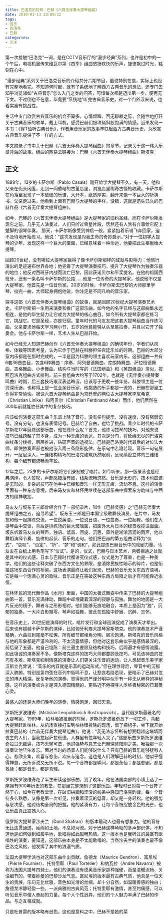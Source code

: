 ```yaml
---
title: 巴洛克的珍珠：巴赫《六首无伴奏大提琴组曲》
date: 2019-01-13 23:09:12
tags:
- 音乐
- 巴洛克
- 巴赫
categories:
- 艺术
---
```


第一次接触“巴洛克”一词，是在CCTV音乐厅的“漫步经典”系列，也许是初中的一个午后，电视机里传来维瓦尔第《四季》组曲悠扬欢快的乐声，旋律飘过时光，铭刻在心中。<!--more-->

 “漫步经典”系列关于巴洛克音乐的介绍共分六期节目，虽说特别在意，实际上也没有完整地看完。不知道何时起，就有了系统地了解西方古典音乐的想法，还专门去知乎浏览诸如“古典音乐”怎么入门之类的问答，可惜每次都是迈出第一步，便再无下文。不过倒也不在意，毕竟要“系统地”听完古典音乐史，对一个门外汉来说，也着实富有挑战性。

 生活中专门欣赏古典音乐的机会不算多。心情烦躁、百无聊赖之际，会随性地打开关于古典音乐的歌单，戴上耳机，感受巴赫们银珠倾斜般饱满的情感。近来发现一本书：《穿T恤听古典音乐》，作者用音乐家的故事串联起西方古典音乐史，为欣赏古典音乐提供了不一样的方式。

 本文摘录了书中关于巴赫《六首无伴奏大提琴组曲》的章节，记录关于这一伟大乐章背后的故事。组曲的网易云链接为：[巴赫《六首无伴奏大提琴组曲》斯塔克](https://music.163.com/#/playlist?id=596314970)


 ## 正文
1889年，13岁的卡萨尔斯（Pablo Casals）刚开始学大提琴不久，有一天，他和父亲在街头闲逛，走到一间昏暗的古董店里，浏览店里稀奇古怪的收藏。卡萨尔斯在角落里发现了一本破破的乐谱，大开本，纸质厚实，翻开来像一本巨大的祈祷书。父亲走过来，他看到上面有巴赫与大提琴的字样，没错，这就是遗失已久的巴赫作品《六首无伴奏大提琴组曲》。

如今，巴赫的《六首无伴奏大提琴组曲》是大提琴家的旧约圣经，而在卡萨尔斯发现它之前，几乎无人演奏过，人们只听过零星片段，居然还有人煞有介事给它配上蹩脚的钢琴伴奏。
那天，卡萨尔斯像受到神启一般，紧紧抱着乐谱飞奔回家，迫不及待地开始练习。他说：“这次发现是对我生命的奇妙启示。”对于一位初学大提琴的少年，发现这样一个巨大的宝藏，已经意味着一种命运，他要把此生奉献给大提琴。

回顾20世纪，没有哪位大提琴家赢得了像卡萨尔斯那样的成就与影响力：他旅行演出的足迹遍布世界各地；他完善了大提琴演奏技巧，提升了大提琴作为独奏乐器的地位；他反对西班牙内战而流亡巴黎，因此获诺贝尔和平奖提名。在他的祖国西班牙，还有一条名叫卡萨尔斯的公路……他是一位传奇的大提琴家，他说他不仅是大提琴家，他首先是一位音乐家。20岁的时候，卡萨尔斯去巴黎的大师那里学琴，拉完一曲，大师起身拥抱他说，你注定是不同凡响的音乐家。

探寻这部《六首无伴奏大提琴组曲》的故事，就是回顾20世纪大提琴演奏艺术史。卡萨尔斯把一生用来演奏和推广这部乐曲，如今他的名字已经与这部曲集永远相连，是他的毕生努力让它成为大提琴的核心曲目。如今所有大提琴家都在练习它，挑战它。它是圣经，亦是归宿。童年时代的马友友把这套大提琴组曲当作练习曲，父亲要求他每天学习两小节，五岁的他竟能够从头至尾拉奏，并且以它开了独奏会。他与卡萨尔斯一样，艺术人生从巴赫开始。

如今已经无人知道巴赫创作《六首无伴奏大提琴组曲》的确切年份，学者们从风格、体裁等因素考量，认为它作于巴赫在科滕担任宫廷乐长的时期。巴赫的大部分室内乐都是在那时完成的，一半是因为科滕的领主喜欢玩室内乐。这部组曲一共有6套36首曲目，包含6种舞曲：序奏、阿列曼德舞曲、库朗特舞曲、萨拉班德舞曲、吉格舞曲、小步舞曲。结构与当时写的《法国组曲》和《英国组曲》类似，按照巴洛克组曲方式排列。前三套组曲大约写于1702年，也就是《无伴奏小提琴奏鸣曲》时期，后三套技巧艰深表达晦涩，应该写于更晚一些年份。科滕领主是一位资深乐迷，也称得上是一位业余音乐家，他挑选的乐手都是一流的，巴赫在那里工作得非常愉快。据说六首大提琴组曲是为宫廷里的两位古大提琴家李尼希克（Christian Linike）和阿贝尔（Christian Ferdinand Abel）而作，他们居然在300年前就能胜任其中的复杂技巧。

应该如何演奏这部乐曲？乐谱上除了音符，没有任何提示，没有速度，没有强弱记号，没有分句，也没有表情记号。巴赫给了自由，也给了挑战。青少年时代的卡萨尔斯花12年磨炼这部乐曲，他在练什么呢？首先，他练习拉琴的技巧，对他来说技巧已经跨越了其本身，成为一种无痕的表达。其次是分句，将延绵无尽的巴洛克曲线条分缕析，层层推进，钻研声音的透视法。巴赫是巴洛克时代最后的对位法大师，即使独奏声部也被他嵌入两三条隐形旋律，在乐句中若隐若现。音乐一句句展开，一层层深入，一座结构精巧的巴洛克建筑跃然眼前，呈现缜密立体的三维结构，每个细节都流畅而丰盈。

12年之后，25岁的卡萨尔斯将它们录制成了唱片。如今听来，那一版录音也是经典演绎，令人赞叹，声部感错落有致，线条流畅悠然。音乐是无形的，技术也应该是无形的，复杂的技巧在他手中已经和音乐一样无形无痕，流动不息。这样的演奏里面有一种东方意境，后来马友友和林怀民继续在这部乐曲中探索东方韵味与中西方的精神联接。

马友友与坂东玉三郎曾经合作了一部纪录片，叫作《巴赫灵感》之“巴赫无伴奏大提琴组曲之五，追寻希望”。坂东玉三郎是日本国宝级歌舞伎演员，在片中，马友友和他一起排练交流，一位说英语，一位说日语，一位拉奏，一位起舞。他们在大提琴曲中交谈，背后是排练场的巨大玻璃窗，把窗外大片日本的绿景收揽进画面。坂东听着马友友的琴声，独语、低首、回旋、沉思，窗外是淅淅沥沥的雨声，他以舞蹈演绎节奏、旋律的起伏、音乐的走句。他们把巴赫的第五组曲诠释为“仪式”、“哀叹”、“否定”、“祈”、“梦”和“调和”，如此提炼巴赫音乐中的戏剧力量。马友友在白纸上用毛笔写下“仪式”。是的，仪式，巴赫与日本艺术，两者相通之处就是其中的仪式感。日本与巴赫时代都讲究仪式感，仪式是为了尊重，也是一种美学。他们的这些诠释突破了东西方文化的界限，是消除民族性暗示的碎片，也是衔接这场东西合作的桥梁。这场表演最终让我们发现，巴赫的音乐无关东西方语境，它是每一个饱满心灵的歌咏，音乐正是在突破这种东西方局限之后才有可能靠近永恒。

在林怀民的现代舞作品《水月》里面，中国的太极式舞姿中传来了巴赫的大提琴组曲第一首，音乐充满律动，舞蹈中却埋藏着深深的寂静与孤独。舞台的地面是一大片反光的镜子，舞者与之形影相对。他们能够无痕地融合，本质上是因为“独”，沉郁的独奏，一大片白影飘零，琴声如独舞，彼此在孤独中舒展、沉醉、忘怀。

在音乐史上，20世纪是演绎的时代，唱片发行和全球巡演促成了演奏天才辈出。后来也有超越卡萨尔斯的演绎，比如匈牙利裔大提琴家斯塔克。他的演奏技术严谨精确，六曲拉到尾毫不松懈，所有细节都棱角分明，层次饱满。斯塔克的音乐风格与他的形象都是严谨冷冽的，不太流露情感，但他对这套乐曲似乎是感情最深的，前后录了五遍，他自己坦陈：前三遍主要顾及结构和技巧，后两遍才有感情流露。如此坦诚的演奏家不多。像斯塔克这样的技巧大师都要顾及技巧，可见该神曲的技巧有多难。斯塔克抑制情感的演奏让人们更关注乐音的运动，让人想起音乐美学家汉斯立克曾说：“音乐的内容就是乐音的运动形式。”但在理性背后，琴音中的沉郁深入肺腑，特别是第四弦在音列中低鸣不息，让悲哀若隐若现，更暗示了巴赫对位法的博大精深。反复听他的演奏，觉得他的严谨分明中似乎有一种无从解释的神秘感，这样的演奏或许才是深入德国精髓的，更贴近不倦探寻人类终极秘密的日耳曼心灵。

最感人的还是大师们晚年的演奏，情感饱足，回归天真。

罗斯托罗波维奇（Mstislav Leopoldovich Rostropovich），当代俄罗斯最著名的大提琴家。1989年，柏林墙被推倒的时候，罗斯托罗波维奇放下一切工作，背起大提琴赶赴柏林，从机场直接打车到柏林墙拆除的现场，借了把椅子，坐下就开始拉奏巴赫的《六首无伴奏大提琴组曲》。他说：“我无法忘怀所有想要翻越这堵墙而丧生的人们，当我拉起萨拉班德，人群里有位年轻人哭了。”这部乐曲罗斯托罗波维奇拉过无数遍，技巧无懈可击，他的强势与意志让巴赫深具阳刚之美。唯独那一次演奏让他毕生难忘。面对当时的场景人们能够说什么？只有巴赫的音乐能够抚慰人心，悲欣交集，欢喜与悲伤，欢庆与追念。这也是人们理解巴赫的时刻，他似乎懂得禅意，无所诉说又无所不说。每一个音符都是瞬间，都是永恒；都是悲剧，都是救赎；都是音乐，都是真理。

罗斯托罗波维奇花了半生研读这部乐曲，到了晚年，他在法国南部的小镇上选了一座拥有900年历史的教堂，在那里完整录制了这部乐曲。年轻时已对每一个音符了然于心，如今在老教堂里，在破旧拱廊和湮没的线条中感知巴洛克韵律，每一个音符多么熟悉，又像是第一次听见，拉奏着深沉的低音，却又是一身轻松。他的强势与层次感，他对结构全局的把握，他的紧凑有力，让每个音符绽放金色的光芒，也让乐曲真正震撼人心。

俄罗斯大提琴家沙夫兰（Danil Shafran）的版本最动人也最有想象力。他的音符无比连贯通透，延绵如土地，不息如河流。对于巴赫这样崎岖的多声部织体，不知道他是如何做到如履平地，歌唱得如此酣畅热情。这一版本也是我听过的最富有歌唱性的演奏，要知道，这部乐曲本身是不太能歌唱的。当然沙夫兰的演奏也最不像巴洛克风格，他发挥了其中的浪漫气质。

法国大提琴学派也对这部乐曲作出贡献。詹德龙（Maurice Gendron）、富尼埃（Pierre Fournier）、托特里耶（Paul Tortelier）和纳瓦拉（Andre Navarra）被称为法国大提琴四骑士。他们的演奏没有德奥音乐家那种强硬，而是温暖流畅、关注细节的，带着妙曼的巴黎沙龙气息。富尼埃的版本最有古典气质，他真是一位天生的贵族，乐句无比优雅，音色如光滑的丝绸，却十分自然，如温暖善感的独白；詹德龙冷静轻盈一些，一派典雅的古典风范；托特里耶有激情，甚至灼痛感，可以听见音乐中催人奋起的力量。每个人个性迥异，他们的个人魅力丰满了巴赫的作品，与之互相成就。

只是杜普雷的版本略有逊色。这也是意料之中，巴赫不是她的菜